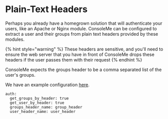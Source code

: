 # Plain-Text Headers

Perhaps you already have a homegrown solution that will authenticate your users, like an Apache or Nginx module. ConsoleMe can be configured to extract a user and their groups from plain text headers provided by these modules.

{% hint style="warning" %}
These headers are sensitive, and you'll need to ensure the web server that you have in front of ConsoleMe drops these headers if the user passes them with their request
{% endhint %}

ConsoleMe expects the groups header to be a comma separated list of the user's groups.

We have an example configuration [here](https://github.com/Netflix/consoleme/blob/master/example_config/example_config_alb_auth.yaml).

```text
auth:
  get_groups_by_header: true
  get_user_by_header: true
  groups_header_name: group_header
  user_header_name: user_header
```

 

